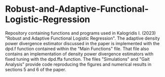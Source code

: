 # Robust-and-Adaptive-Functional-Logistic-Regression
Repository containing functions and programs used in Kalogridis I. (2023) "Robust and Adaptive Functional Logistic Regression".
The adaptive density power divergence estimator discussed in the paper is implemented with the dpd.f function contained within the
"Main Functions" file. That file also contains an implementation of density power divergence estimators with fixed tuning with the dpd.ffa
function. The files "Simulations" and "Gait Analysis" provide code reproducing the figures and numerical results in sections 5 and 6 of the
paper.
